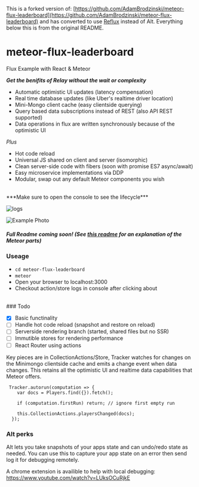 This is a forked version of: [https://github.com/AdamBrodzinski/meteor-flux-leaderboard](https://github.com/AdamBrodzinski/meteor-flux-leaderboard) and has converted to use [Reflux](https://github.com/spoike/refluxjs) instead of Alt. Everything below this is from the original README.

# meteor-flux-leaderboard
Flux Example with React &amp; Meteor

***Get the benifits of Relay without the wait or complexity***

- Automatic optimistic UI updates (latency compensation)
- Real time database updates (like Uber's realtime driver location)
- Mini-Mongo client cache (easy clientside querying)
- Query based data subscriptions instead of REST (also API REST supported)
- Data operations in flux are written synchronously because of the optimistic UI


*Plus*

- Hot code reload
- Universal JS shared on client and server (isomorphic)
- Clean server-side code with fibers (soon with promise ES7 async/await)
- Easy microservice implementations via DDP
- Modular, swap out any default Meteor components you wish

<br>
***Make sure to open the console to see the lifecycle***  

![logs](https://s3.amazonaws.com/f.cl.ly/items/42211v2N2K2Z0n0W0Z3o/logs.png)


![Example Photo](https://s3.amazonaws.com/f.cl.ly/items/0Q181k182k0Z2C3g0Q04/screen2.png)


##### Full Readme coming soon! (See [this readme](https://github.com/AdamBrodzinski/react-ive-meteor) for an explanation of the Meteor parts)

### Useage

- `cd meteor-flux-leaderboard`
- `meteor`
- Open your browser to localhost:3000
- Checkout action/store logs in console after clicking about


<br>
### Todo

- [X] Basic functinality
- [ ] Handle hot code reload (snapshot and restore on reload)
- [ ] Serverside rendering branch (started, shared files but no SSR)
- [ ] Immutible stores for rendering performance
- [ ] React Router using actions

Key pieces are in CollectionActions/Store, Tracker watches for changes on the Minimongo clientside cache and emits a change event when data changes. This retains all the optimistic UI and realtime data capabilities that Meteor offers.

```
 Tracker.autorun(computation => {
    var docs = Players.find({}).fetch();

    if (computation.firstRun) return; // ignore first empty run

    this.CollectionActions.playersChanged(docs);
  });
```

### Alt perks

Alt lets you take snapshots of your apps state and can undo/redo state as needed. You can use this to capture your app state on an error then send log it for debugging remotely.

A chrome extension is availible to help with local debugging:  
https://www.youtube.com/watch?v=LUksOCuRjkE
